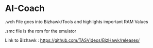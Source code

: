 # AI-Coach

.wch File goes into Bizhawk/Tools and highlights important RAM Values

.smc file is the rom for the emulator

Link to Bizhawk : https://github.com/TASVideos/BizHawk/releases/
